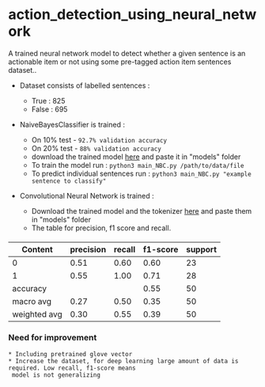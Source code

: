# action_detection_using_neural_network
A trained neural network model to detect whether a given sentence is an actionable item or not using some pre-tagged action item sentences dataset..

* Dataset consists of labelled sentences : 
    * True  :   825
    * False :  695

* NaiveBayesClassifier is trained :
    * On 10% test - `92.7% validation accuracy` 
    * On 20% test - `88% validation accuracy`
    * download the trained model [here](https://drive.google.com/open?id=1KVOyzOrk8SatS9_yUsN1kSMV1ZmtgriJ
    ) and paste it in "models" folder
    * To train the model run : `python3 main_NBC.py /path/to/data/file`
    * To predict individual sentences run : `python3 main_NBC.py "example sentence to classify"`
    
* Convolutional Neural Network is trained :
    * Download the trained model and the tokenizer [here]() and paste them in "models" folder 
    * The table for precision, f1 score and recall.
    
####
|     Content   | precision  |  recall | f1-score |  support
| ------------  | ---------  | ------- | -------- | ----------
|      0        |     0.51   |   0.60  |    0.60  |    23      
|      1        |     0.55   |   1.00  |    0.71  |    28   
|   accuracy    |            |         |   0.55   |     50
|   macro avg   |     0.27   |  0.50   |   0.35   |     50
| weighted avg  |     0.30   |   0.55  |   0.39   |     50


### Need for improvement
    * Including pretrained glove vector
    * Increase the dataset, for deep learning large amount of data is required. Low recall, f1-score means
     model is not generalizing